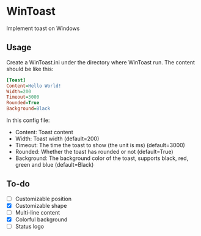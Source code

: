 # WinToast

Implement toast on Windows

## Usage

Create a WinToast.ini under the directory where WinToast run. The content should be like this:

```ini
[Toast]
Content=Hello World!
Width=200
Timeout=3000
Rounded=True
Background=Black
```

In this config file:

- Content: Toast content
- Width: Toast width (default=200)
- Timeout: The time the toast to show (the unit is ms) (default=3000)
- Rounded: Whether the toast has rounded or not (default=True)
- Background: The background color of the toast, supports black, red, green and blue (default=Black)

## To-do

- [ ] Customizable position
- [x] Customizable shape
- [ ] Multi-line content
- [x] Colorful background
- [ ] Status logo
